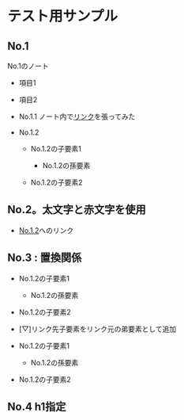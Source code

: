 # <a name="33a7f77d9c25">テスト用サンプル</a>

## No.1
No.1のノート
- 項目1
- 項目2
- No.1.1
	ノート内で[リンク](#a0376dbc8b20)を張ってみた
- <a name="a0376dbc8b20">No.1.2</a>
	
	- No.1.2の子要素1
		
		- No.1.2の孫要素
			
	- No.1.2の子要素2
		
## No.2。<b>太文字</b>と<span class="colored c-red">赤文字</span>を使用

- <a href="#a0376dbc8b20">No.1.2</a>へのリンク
	
## <a name="88c67383b3db">No.3 : 置換関係</a>

- No.1.2の子要素1
	
	- No.1.2の孫要素
		
- No.1.2の子要素2
	
- [▽]リンク先子要素をリンク元の弟要素として追加
	
- No.1.2の子要素1
	
	- No.1.2の孫要素
		
- No.1.2の子要素2
	
## No.4 h1指定

